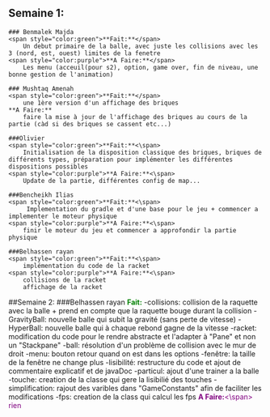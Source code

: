 ## Semaine 1: 
    ### Benmalek Majda
    <span style="color:green">**Fait:**</span>
        Un debut primaire de la balle, avec juste les collisions avec les 3 (nord, est, ouest) limites de la fenetre
    <span style="color:purple">**A Faire:**</span>
        Les menu (acceuil(pour s2), option, game over, fin de niveau, une bonne gestion de l'animation)
        
    ### Mushtaq Amenah 
    <span style="color:green">**Fait:**</span>
        une 1ère version d'un affichage des briques
    **A Faire:**
        faire la mise à jour de l'affichage des briques au cours de la partie (càd si des briques se cassent etc...)
        
    ###Olivier
    <span style="color:green">**Fait:**<\span>
        Initialisation de la disposition classique des briques, briques de différents types, préparation pour implémenter les différentes dispositions possibles
    <span style="color:purple">**A Faire:**<\span>
        Update de la partie, différentes config de map...
    
    ###Bencheikh Ilias
    <span style="color:green">**Fait:**<\span>
         Implementation du gradle et d'une base pour le jeu + commencer a implementer le moteur physique
    <span style="color:purple">**A Faire:**<\span>
        finir le moteur du jeu et commencer a approfondir la partie physique

    ###Belhassen rayan
    <span style="color:green">**Fait:**<\span>
        implémentation du code de la racket 
    <span style="color:purple">**A Faire:**<\span>
        collisions de la racket
        affichage de la racket

##Semaine 2:
    ###Belhassen rayan
    <span style="color:green">**Fait:**</span>
        -collisions: collision de la raquette avec la balle + prend en compte que la raquette bouge durant la collision
        -GravityBall: nouvelle balle qui subit la gravité (sans perte de vitesse)
        -HyperBall: nouvelle balle qui à chaque rebond gagne de la vitesse
        -racket: modification du code pour le rendre abstracte et l'adapter à "Pane" et non un "Stackpane" 
        -ball: résolution d'un problème de collision avec le mur de droit
        -menu: bouton retour quand on est dans les options
        -fenêtre: la taille de la fenêtre ne change plus
        -lisibilité: restructure du code et ajout de commentaire explicatif et de javaDoc
        -particul: ajout d'une trainer a la balle
        -touche: creation de la classe qui gere la lisibilié des touches
        -simplification: rajout des varibles dans "GameConstants" afin de faciliter les modifications
        -fps: creation de la class qui calcul les fps
    <span style="color:purple">**A Faire:**<\span>
        rien
